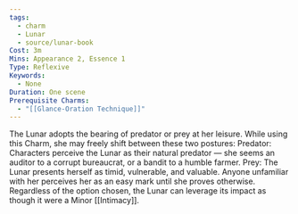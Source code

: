 ```yaml
---
tags:
  - charm
  - Lunar
  - source/lunar-book
Cost: 3m
Mins: Appearance 2, Essence 1
Type: Reflexive
Keywords:
  - None
Duration: One scene
Prerequisite Charms:
  - "[[Glance-Oration Technique]]"
---
```

The Lunar adopts the bearing of predator or prey at her leisure. While using this Charm, she may freely shift between these two postures: Predator: Characters perceive the Lunar as their natural predator — she seems an auditor to a corrupt bureaucrat, or a bandit to a humble farmer. Prey: The Lunar presents herself as timid, vulnerable, and valuable. Anyone unfamiliar with her perceives her as an easy mark until she proves otherwise. Regardless of the option chosen, the Lunar can leverage its impact as though it were a Minor [[Intimacy]].